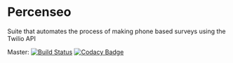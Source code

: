# Percenseo

Suite that automates the process of making phone based surveys using the Twilio API

Master: [![Build Status](https://travis-ci.org/migueljbento/percenseo.svg?branch=master)](https://travis-ci.org/migueljbento/percenseo) [![Codacy Badge](https://api.codacy.com/project/badge/grade/931714cc8f2949a7b4a36a204ff5bcc1)](https://www.codacy.com/app/migueljbento/percenseo)
